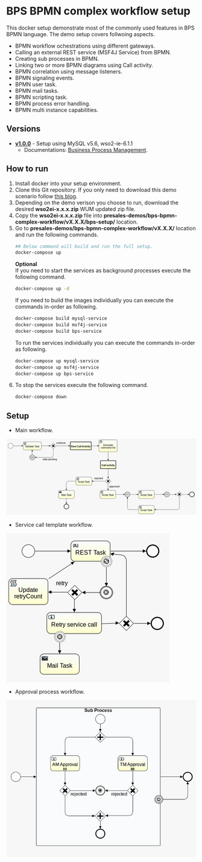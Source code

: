 # BPS BPMN complex workflow setup
This docker setup demonstrate most of the commonly used features in BPS BPMN language. The demo setup covers follwoing aspects. 
* BPMN workflow ochestrations using different gateways. 
* Calling an external REST service (MSF4J Service) from BPMN.
* Creating sub processes in BPMN. 
* Linking two or more BPMN diagrams using Call activity.
* BPMN correlation using message listeners.
* BPMN signaling events.
* BPMN user task.
* BPMN mail tasks.
* BPMN scripting task.
* BPMN process error handling. 
* BPMN multi instance capabilities.

## Versions
* [**v1.0.0**](v1.0.0) - Setup using MySQL v5.6, wso2-ie-6.1.1
  * Documentations: [Business Process Management](https://docs.wso2.com/display/EI611/Business+Process+Management).

## How to run
1. Install docker into your setup environment.
2. Clone this Git repository. If you only need to download this demo scenario follow [this blog](http://amalg-blogs.blogspot.com/2017/12/github-clone-only-sub-directory-of.html).
3. Depending on the demo verison you choose to run, download the desired **wso2ei-x.x.x.zip** WUM updated zip file.
4. Copy the **wso2ei-x.x.x.zip** file into **presales-demos/bps-bpmn-complex-workflow/vX.X.X/bps-setup/** location.
6. Go to **presales-demos/bps-bpmn-complex-workflow/vX.X.X/** location and run the following commands.
    ```bash
    ## Below command will build and run the full setup.
    docker-compose up
    ```
    **Optional**  
    If you need to start the services as background processes execute the following command.
    ```bash
    docker-compose up -d
    ```
    If you need to build the images individually you can execute the commands in-order as following.
    ```bash
    docker-compose build mysql-service
    docker-compose build msf4j-service
    docker-compose build bps-service
    ```
    To run the services individually you can execute the commands in-order as following.
    ```bash
    docker-compose up mysql-service
    docker-compose up msf4j-service
    docker-compose up bps-service
    ```
7. To stop the services execute the following command. 
    ```bash
    docker-compose down
    ```
## Setup 
* Main workflow.

![Main Workflow](v1.0.0/other-resources/diagrams/main-workflow.png)
* Service call template workflow.

![Main Workflow](v1.0.0/other-resources/diagrams/service-call-template.png)
* Approval process workflow.

![Main Workflow](v1.0.0/other-resources/diagrams/approval-process.png)